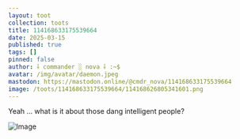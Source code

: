 ```yaml
---
layout: toot
collection: toots
title: 114168633175539664
date: 2025-03-15
published: true
tags: []
pinned: false
author: ⸸ commander ░ nova ⸸ :~$
avatar: /img/avatar/daemon.jpeg
mastodon: https://mastodon.online/@cmdr_nova/114168633175539664
image: /toots/114168633175539664/114168626805341601.png
---
```


Yeah ... what is it about those dang intelligent people?

<img src="/toots/114168633175539664/114168626805341601.png" alt="Image">
